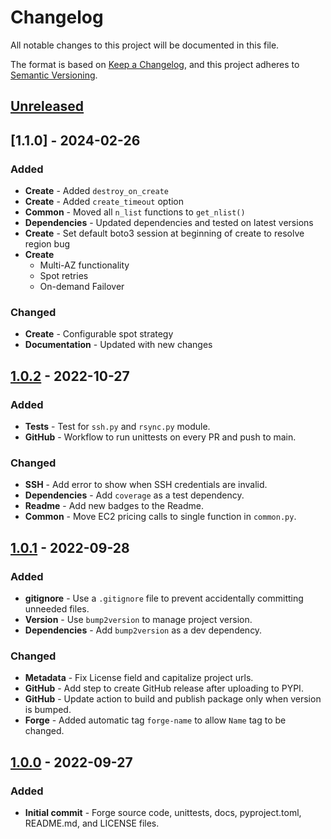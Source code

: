 # Changelog

All notable changes to this project will be documented in this file.

The format is based on [Keep a Changelog](https://keepachangelog.com/en/1.0.0/), and this project adheres to [Semantic Versioning](https://semver.org/spec/v2.0.0.html).

## [Unreleased]

## [1.1.0] - 2024-02-26
### Added
- **Create** - Added `destroy_on_create`
- **Create** - Added `create_timeout` option
- **Common** - Moved all `n_list` functions to `get_nlist()`
- **Dependencies** - Updated dependencies and tested on latest versions
- **Create** - Set default boto3 session at beginning of create to resolve region bug
- **Create**
  - Multi-AZ functionality
  - Spot retries
  - On-demand Failover

### Changed
- **Create** - Configurable spot strategy
- **Documentation** - Updated with new changes

## [1.0.2] - 2022-10-27

### Added
- **Tests** - Test for `ssh.py` and `rsync.py` module.
- **GitHub** - Workflow to run unittests on every PR and push to main.

### Changed
- **SSH** - Add error to show when SSH credentials are invalid.
- **Dependencies** - Add `coverage` as a test dependency.
- **Readme** - Add new badges to the Readme.
- **Common** - Move EC2 pricing calls to single function in `common.py`.


## [1.0.1] - 2022-09-28

### Added
- **gitignore** - Use a `.gitignore` file to prevent accidentally committing unneeded files.
- **Version** - Use `bump2version` to manage project version.
- **Dependencies** - Add `bump2version` as a dev dependency.

### Changed
- **Metadata** - Fix License field and capitalize project urls.
- **GitHub** - Add step to create GitHub release after uploading to PYPI.
- **GitHub** - Update action to build and publish package only when version is bumped.
- **Forge** - Added automatic tag `forge-name` to allow `Name` tag to be changed.

## [1.0.0] - 2022-09-27

### Added
- **Initial commit** - Forge source code, unittests, docs, pyproject.toml, README.md, and LICENSE files.

[unreleased]: https://github.com/carsdotcom/cars-forge/compare/v1.0.2...HEAD
[1.0.2]: https://github.com/carsdotcom/cars-forge/compare/v1.0.1...v1.0.2
[1.0.1]: https://github.com/carsdotcom/cars-forge/compare/v1.0.0...v1.0.1
[1.0.0]: https://github.com/carsdotcom/cars-forge/releases/tag/v1.0.0
